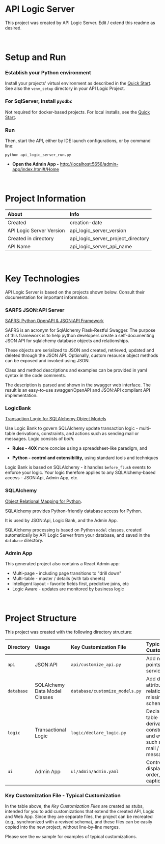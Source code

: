 # API Logic Server

This project was created by API Logic Server.  Edit / extend this readme as desired.

&nbsp;&nbsp;

# Setup and Run

### Establish your Python environment
Install your projects' virtual environment
as described in the [Quick Start](https://valhuber.github.io/ApiLogicServer/Project-Env/). See also the `venv_setup` directory in your API Logic Project.

### For SqlServer, install `pyodbc`
Not required for docker-based projects.  For local installs, see the [Quick Start](https://valhuber.github.io/ApiLogicServer/Install-pyodbc/).

### Run
Then, start the API, either by IDE launch configurations, or by command line:
```
python api_logic_server_run.py
```

* **Open the Admin App -** [http://localhost:5656/admin-app/index.html#/Home](http://localhost:5656/admin-app/index.html#/Home)


&nbsp;&nbsp;

# Project Information

| About                    | Info                               |
|:-------------------------|:-----------------------------------|
| Created                  | creation-date                      |
| API Logic Server Version | api_logic_server_version           |
| Created in directory     | api_logic_server_project_directory |
| API Name                 | api_logic_server_api_name          |

&nbsp;&nbsp;


# Key Technologies

API Logic Server is based on the projects shown below.
Consult their documentation for important information.

### SARFS JSON:API Server

[SAFRS: Python OpenAPI & JSON:API Framework](https://github.com/thomaxxl/safrs)

SAFRS is an acronym for SqlAlchemy Flask-Restful Swagger.
The purpose of this framework is to help python developers create
a self-documenting JSON API for sqlalchemy database objects and relationships.

These objects are serialized to JSON and 
created, retrieved, updated and deleted through the JSON API.
Optionally, custom resource object methods can be exposed and invoked using JSON.

Class and method descriptions and examples can be provided
in yaml syntax in the code comments.

The description is parsed and shown in the swagger web interface.
The result is an easy-to-use
swagger/OpenAPI and JSON:API compliant API implementation.

### LogicBank

[Transaction Logic for SQLAlchemy Object Models](https://valhuber.github.io/ApiLogicServer/Logic-Why/)

Use Logic Bank to govern SQLAlchemy update transaction logic - 
multi-table derivations, constraints, and actions such as sending mail or messages. Logic consists of _both:_

*   **Rules - 40X** more concise using a spreadsheet-like paradigm, and

*   **Python - control and extensibility,** using standard tools and techniques

Logic Bank is based on SQLAlchemy - it handles `before_flush` events to enforce your logic.
Your logic therefore applies to any SQLAlchemy-based access - JSON:Api, Admin App, etc.


### SQLAlchemy

[Object Relational Mapping for Python](https://docs.sqlalchemy.org/en/13/).

SQLAlchemy provides Python-friendly database access for Python.

It is used by JSON:Api, Logic Bank, and the Admin App.

SQLAlchemy processing is based on Python `model` classes,
created automatically by API Logic Server from your database,
and saved in the `database` directory.



### Admin App

This generated project also contains a React Admin app:
* Multi-page - including page transitions to "drill down"
* Multi-table - master / details (with tab sheets)
* Intelligent layout - favorite fields first, predictive joins, etc
* Logic Aware - updates are monitored by business logic

&nbsp;&nbsp;

# Project Structure
This project was created with the following directory structure:

| Directory | Usage                         | Key Customization File             | Typical Customization                                                                 |
|:-------------- |:------------------------------|:-----------------------------------|:--------------------------------------------------------------------------------------|
| ```api``` | JSON:API                      | ```api/customize_api.py```         | Add new end points / services                                                         |
| ```database``` | SQLAlchemy Data Model Classes | ```database/customize_models.py``` | Add derived attributes, and relationships missing in the schema                       |
| ```logic``` | Transactional Logic           | ```logic/declare_logic.py```       | Declare multi-table derivations, constraints, and events such as send mail / messages |
| ```ui``` | Admin App                     | ```ui/admin/admin.yaml```          | Control field display - order, captions etc.                                          |

### Key Customization File - Typical Customization

In the table above, the _Key Customization Files_ are created as stubs, intended for you to add customizations that extend
the created API, Logic and Web App.  Since they are separate files, the project can be
recreated (e.g., synchronized with a revised schema), and these files can be easily copied
into the new project, without line-by-line merges.

Please see the ```nw``` sample for examples of typical customizations.
